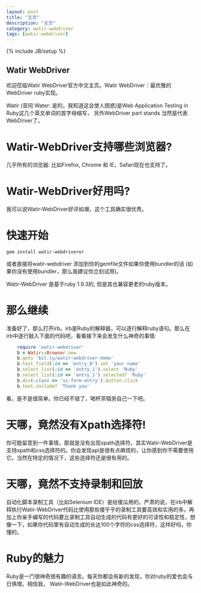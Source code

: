 ```yaml
---
layout: post
title: "主页"
description: "主页"
category: watir-webdriver
tags: [watir-webdriver]
---
```

{% include JB/setup %}

Watir WebDriver
---------------
欢迎莅临Watir WebDriver官方中文主页。Watir WebDriver：最优雅的WebDriver ruby实现。

Watir (音同 Water: 是的，我知道这会使人困惑)是Web Application Testing in Ruby这几个英文单词的首字母缩写， 另外WebDriver part stands 当然是代表WebDriver了。

Watir-WebDriver支持哪些浏览器?
==============================
几乎所有的浏览器: 比如Firefox, Chrome 和 IE，Safari现在也支持了。

Watir-WebDriver好用吗?
======================
我可以说Watir-WebDriver好评如潮，这个工具确实很优秀。

快速开始
========
	gem install watir-webdriveror

或者直接将watir-webdriver 添加到你的gemfile文件如果你使用bundler的话 (如果你没有使用bundler，那么我建议你立刻试用)。

Watir-WebDriver 是基于ruby 1.9.3的, 但是其也兼容更老的ruby版本。

那么继续
========
准备好了，那么打开irb。irb是Ruby的解释器，可以逐行解释ruby语句。那么在irb中逐行敲入下面的代码吧，看看接下来会发生什么神奇的事情:

```ruby
	require 'watir-webdriver'
	b = Watir::Browser.new
	b.goto 'bit.ly/watir-webdriver-demo'
	b.text_field(:id => 'entry_0').set 'your name'
	b.select_list(:id => 'entry_1').select 'Ruby'
	b.select_list(:id => 'entry_1').selected? 'Ruby'
	b.div(:class => 'ss-form-entry').button.click
	b.text.include? 'Thank you'
```
看，是不是很简单。你已经不错了，喝杯茶犒劳自己一下吧。

天哪，竟然没有Xpath选择符!
==========================
你可能留意到一件事情，那就是没有出现xpath选择符。其实Watir-WebDriver是支持xpath和css选择符的。你会发现api是很有点麻烦的，让你感到你不需要使用它。当然在特定的情况下，这些选择符还是很有用的。

天哪，竟然不支持录制和回放
==========================
自动化脚本录制工具（比如Selenium IDE）是给傻瓜用的。严肃的说，在irb中解释执行Watir-WebDriver代码比使用那些傻乎乎的录制工具要高效和实用的多。再加上你亲手编写的代码要比录制工具自动生成的代码有更好的可读性和稳定性，想像一下，如果你代码里有自动生成的长达100个字符的css选择符，这样好吗，你懂的。

Ruby的魅力
==========
Ruby是一门很神奇很有趣的语言。每天你都会有新的发现，你对ruby的爱也会与日俱增。相信我， Watir-WebDriver也是如此神奇的。


